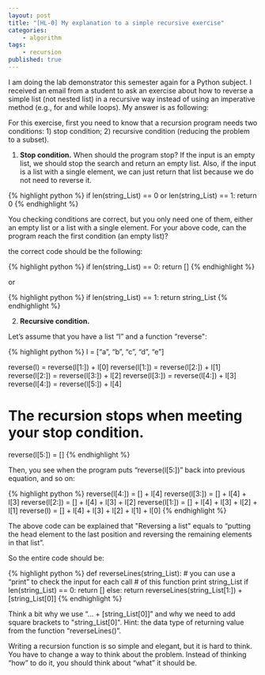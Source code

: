 ```yaml
---
layout: post
title: "[HL-0] My explanation to a simple recursive exercise"
categories:
    - algorithm
tags:
    - recursion
published: true
---
```


I am doing the lab demonstrator this semester again for a Python subject. I received an email from a student to ask an exercise about how to reverse a simple list (not nested list) in a recursive way instead of using an imperative method (e.g., for and while loops). My answer is as following: 

For this exercise, first you need to know that a recursion program needs two 
conditions: 1) stop condition; 2) recursive condition (reducing the problem to 
a subset). 

1) **Stop condition.** When should the program stop? If the input is an empty list, 
we should stop the search and return an empty list. Also, if the input is a list
with a single element, we can just return that list because we do not need to 
reverse it. 

{% highlight python %}
if len(string_List) == 0 or len(string_List) == 1:
    return 0
{% endhighlight %}

You checking conditions are correct, but you only need one of them, either an 
empty list or a list with a single element. For your above code, can the 
program reach the first condition (an empty list)? 

the correct code should be the following: 

{% highlight python %}
if len(string_List) == 0:
	return []
{% endhighlight %}

or 

{% highlight python %}
if len(string_List) == 1:
	return string_List
{% endhighlight %}

2) **Recursive condition.**

Let’s assume that you have a list “l” and a function “reverse": 

{% highlight python %}
l = [“a”, “b”, “c”, “d”, “e”]

reverse(l) = reverse(l[1:]) + l[0]
reverse(l[1:]) = reverse(l[2:]) + l[1]
reverse(l[2:]) = reverse(l[3:]) + l[2]
reverse(l[3:]) = reverse(l[4:]) + l[3]
reverse(l[4:]) = reverse(l[5:]) + l[4]
# The recursion stops when meeting your stop condition. 
reverse(l[5:]) = []
{% endhighlight %}

Then, you see when the program puts “reverse(l[5:])” back into previous 
equation, and so on: 

{% highlight python %}
reverse(l[4:]) = [] + l[4]
reverse(l[3:]) = [] + l[4] + l[3]
reverse(l[2:]) = [] + l[4] + l[3] + l[2]
reverse(l[1:]) = [] + l[4] + l[3] + l[2] + l[1]
reverse(l) = [] + l[4] + l[3] + l[2] + l[1] + l[0]
{% endhighlight %}

The above code can be explained that "Reversing a list" equals to “putting the 
head element to the last position and reversing the remaining elements in that 
list”. 

So the entire code should be: 

{% highlight python %}
def reverseLines(string_List):
	# you can use a “print” to check the input for each call 
    # of this function print string_List
	if len(string_List) == 0:
		return []
	else:
		return reverseLines(string_List[1:]) + [string_List[0]]
{% endhighlight %}

Think a bit why we use “… + [string_List[0]]” and why we need to add square 
brackets to "string_List[0]". Hint: the data type of returning value from the 
function “reverseLines()”. 

Writing a recursion function is so simple and elegant, but it is hard to think. 
You have to change a way to think about the problem. Instead of thinking “how” 
to do it, you should think about “what” it should be. 